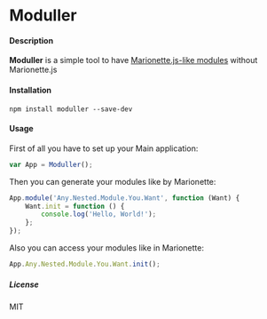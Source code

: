 Moduller
==

#### Description
**Moduller** is a simple tool to have [Marionette.js-like modules](marionettejs.com/docs/v2.4.3/marionette.module.html) without Marionette.js

#### Installation
`npm install moduller --save-dev`

#### Usage
First of all you have to set up your Main application:
```js
var App = Moduller();
```
Then you can generate your modules like by Marionette:
```js
App.module('Any.Nested.Module.You.Want', function (Want) {
    Want.init = function () {
        console.log('Hello, World!');
    };
});
```
Also you can access your modules like in Marionette:
```js
App.Any.Nested.Module.You.Want.init();
```

##### License
MIT
